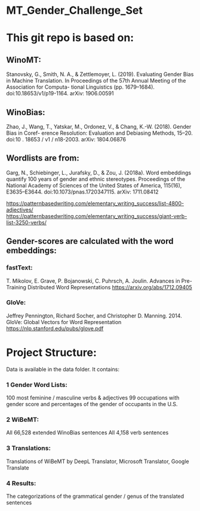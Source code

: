 # MT_Gender_Challenge_Set

# This git repo is based on:
## WinoMT:
Stanovsky, G., Smith, N. A., & Zettlemoyer, L. (2019). Evaluating Gender Bias in Machine
Translation. In Proceedings of the 57th Annual Meeting of the Association for Computa-
tional Linguistics (pp. 1679–1684). doi:10.18653/v1/p19-1164. arXiv: 1906.00591

## WinoBias:
Zhao, J., Wang, T., Yatskar, M., Ordonez, V., & Chang, K.-W. (2018). Gender Bias in Coref-
erence Resolution: Evaluation and Debiasing Methods, 15–20. doi:10 . 18653 / v1 /
n18-2003. arXiv: 1804.06876

## Wordlists are from:
Garg, N., Schiebinger, L., Jurafsky, D., & Zou, J. (2018a). Word embeddings quantify 100
years of gender and ethnic stereotypes. Proceedings of the National Academy of Sciences
of the United States of America, 115(16), E3635–E3644. doi:10.1073/pnas.1720347115.
arXiv: 1711.08412

https://patternbasedwriting.com/elementary_writing_success/list-4800-adjectives/
https://patternbasedwriting.com/elementary_writing_success/giant-verb-list-3250-verbs/

## Gender-scores are calculated with the word embeddings:
### fastText:
T. Mikolov, E. Grave, P. Bojanowski, C. Puhrsch, A. Joulin. Advances in Pre-Training Distributed Word Representations
https://arxiv.org/abs/1712.09405

### GloVe:
Jeffrey Pennington, Richard Socher, and Christopher D. Manning. 2014. GloVe: Global Vectors for Word Representation
https://nlp.stanford.edu/pubs/glove.pdf


# Project Structure:
Data is available in the data folder. It contains:
### 1 Gender Word Lists:
100 most feminine / masculine verbs & adjectives
99 occupations with gender score and percentages of the gender of occupants in the U.S.

### 2 WiBeMT:
All 66,528 extended WinoBias sentences
All 4,158 verb sentences

### 3 Translations:
Translations of WiBeMT by DeepL Translator, Microsoft Translator, Google Translate

### 4 Results:
The categorizations of the grammatical gender / genus of the translated sentences





